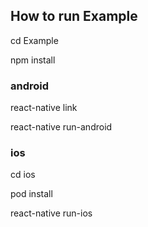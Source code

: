 
## How to run Example

cd Example

npm install 





### android

react-native link

react-native run-android


### ios


cd ios

pod install 

react-native run-ios